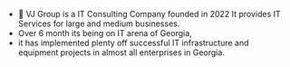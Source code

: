 - 👋 VJ Group is a IT Consulting Company founded in 2022 It provides IT Services for large and medium businesses.
-  Over 6 month its being on IT arena of Georgia, 
- it has implemented plenty off successful IT infrastructure and equipment projects in almost all enterprises in Georgia.

